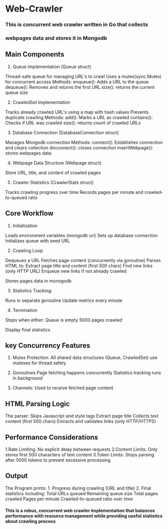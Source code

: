 # Web-Crawler

### This is concurrent web crawler written in Go that collects
### webpages data and stores it in Mongodb

## Main Components

1. Queue Implementation (Queue struct)

Thread-safe queue for managing URL's to crawl
Uses a mutex(sync.Mutex) for concurrent access
Methods:
    enqueue(): Adds a URL to the queue
    dequeue(): Removes and returns the first URL
    size(): returns the current queue size

2. CrawledSet Implementation

Tracks already crawled URL's using a map with hash values
Prevents duplicate crawling
Methods:
    add(): Marks a URL as crawled
    contains(): Checks if URL was crawled
    size(): returns count of crawled URLs

3. Database Connection (DatabaseConnection struct)

Manages Mongodb connection
Methods:
    connect(): Establishes connection and clears collection
    disconnect(): closes connection
    insertWebpage(): stores webpages data

4. Webpage Data Structure (Webpage struct)

Store URL, title, and content of crawled pages

5. Crawler Statistics (CrawlerStats struct)

Tracks crawling progress over time
Records pages per minute and crawled-to-queued ratio

## Core Workflow

1. Initialization

Loads environment variables (mongodb uri)
Sets up database connection
Initializes queue with seed URL

2. Crawling Loop

Dequeues a URL
Fetches page content (concurrently via goroutine)
Parses HTML to:
    Extract page title and content (first 500 chars)
    Find new links (only HTTP URL)
    Enqueue new links if not already crawled

Stores pages data in monogodb

3. Statistics Tracking:

Runs in separate goroutine
Update metrics every minute

4. Termination

Stops when either:
    Queue is empty
    5000 pages crawled

Display final statistics


## key Concurrency Features

1. Mutex Protection:
    All shared data structures (Queue, CrawledSet) use mutexes
    for thread safety

2. Goroutines
    Page fetching happens concurrently
    Statistics tracking runs in background

3. Channels:
    Used to receive fetched page content


## HTML Parsing Logic

The parser:
    Skips Javascript and style tags
    Extract page title
    Collects text content (first 500 chars)
    Extracts and validates links (only HTTP/HTTPS)

## Performance Considerations

1.Rate Limiting: No explicit delay between requests
2.Content Limits: Only stores first 500 characters of text content
3.Token Limits: Stops parsing after 5000 tokens to prevent excessive processing

## Output

The Program prints:
    1. Progress during crawling (URL and title)
    2. Final statistics including:
        Total URLs queued
        Remaining queue size
        Total pages crawled
        Pages per minute
        Crawled-to-queued ratio over time

#### This is a robus, concurrent web crawler implementation that balances performance with resource management while providing useful statistics about crawling process